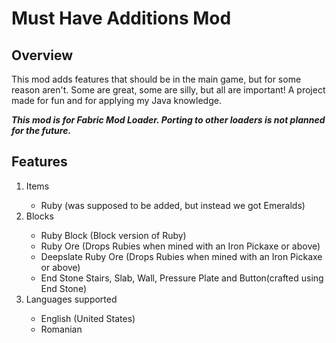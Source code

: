 #  Must Have Additions Mod

## Overview
This mod adds features that should be in the main game, but for some reason aren't. Some are great, some are silly, but all are important!
A project made for fun and for applying my Java knowledge.

***This mod is for Fabric Mod Loader. Porting to other loaders is not planned for the future.***

## Features

<ol>
  <li>Items</li>
  <ul>
  	<li>Ruby (was supposed to be added, but instead we got Emeralds)</li>
  </ul>
  <li>Blocks</li>
  <ul>
  	<li>Ruby Block (Block version of Ruby)</li>
    <li>Ruby Ore (Drops Rubies when mined with an Iron Pickaxe or above)</li>
    <li>Deepslate Ruby Ore (Drops Rubies when mined with an Iron Pickaxe or above)</li>
    <li>End Stone Stairs, Slab, Wall, Pressure Plate and Button(crafted using End Stone)</li>
  </ul>
  <li>Languages supported</li>
  <ul>
  	<li>English (United States)</li>
    <li>Romanian</li>
  </ul>
</ol>
